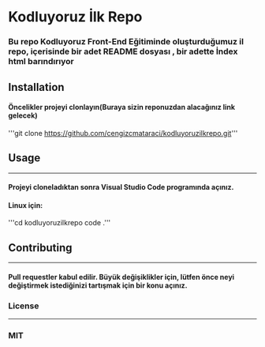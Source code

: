 # Kodluyoruz İlk Repo

### Bu repo Kodluyoruz  Front-End Eğitiminde oluşturduğumuz il repo, içerisinde bir adet README dosyası , bir adette İndex html barındırıyor
## Installation
#### Öncelikler projeyi clonlayın(Buraya sizin reponuzdan alacağınız link gelecek)
'''git clone https://github.com/cengizcmataraci/kodluyoruzilkrepo.git'''
## Usage
-----------------------------------------------------------------------
#### Projeyi cloneladıktan sonra Visual Studio Code programında açınız.

#### Linux için:
'''cd kodluyoruzilkrepo
code .'''
## Contributing
-------------------------------------------------------------------------
#### Pull requestler kabul edilir. Büyük değişiklikler için, lütfen önce neyi değiştirmek istediğinizi tartışmak için bir konu açınız.

### License
---------------------------------------------------------------------------
### MIT

